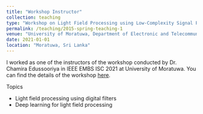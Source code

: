 ```yaml
---
title: "Workshop Instructor"
collection: teaching
type: "Workshop on Light Field Processing using Low-Complexity Signal Processing Algorithms and Deep Learning"
permalink: /teaching/2015-spring-teaching-1
venue: "University of Moratuwa, Department of Electronic and Telecommunication Engineering"
date: 2021-01-01
location: "Moratuwa, Sri Lanka"
---
```


I worked as one of the instructors of the workshop conducted by Dr. Chamira Edussooriya in IEEE EMBS ISC 2021 at University of Moratuwa. You can find the details of the workshop [here](https://isc.embs.org/2021moratuwa/workshop-1/).

Topics

* Light field processing using digital filters
* Deep learning for light field processing

